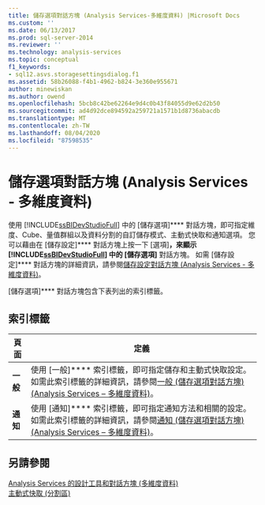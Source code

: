 ```yaml
---
title: 儲存選項對話方塊 (Analysis Services-多維度資料) |Microsoft Docs
ms.custom: ''
ms.date: 06/13/2017
ms.prod: sql-server-2014
ms.reviewer: ''
ms.technology: analysis-services
ms.topic: conceptual
f1_keywords:
- sql12.asvs.storagesettingsdialog.f1
ms.assetid: 58b26088-f4b1-4962-b824-3e360e955671
author: minewiskan
ms.author: owend
ms.openlocfilehash: 5bcb8c42be62264e9d4c0b43f84055d9e62d2b50
ms.sourcegitcommit: ad4d92dce894592a259721a1571b1d8736abacdb
ms.translationtype: MT
ms.contentlocale: zh-TW
ms.lasthandoff: 08/04/2020
ms.locfileid: "87598535"
---
```

# <a name="storage-options-dialog-box-analysis-services---multidimensional-data"></a>儲存選項對話方塊 (Analysis Services - 多維度資料)
  使用 [!INCLUDE[ssBIDevStudioFull](../includes/ssbidevstudiofull-md.md)] 中的 [儲存選項]**** 對話方塊，即可指定維度、Cube、量值群組以及資料分割的自訂儲存模式、主動式快取和通知選項。 您可以藉由在 [儲存設定]**** 對話方塊上按一下 [選項]****，來顯示 [!INCLUDE[ssBIDevStudioFull](../includes/ssbidevstudiofull-md.md)] 中的 [儲存選項]**** 對話方塊。 如需 [儲存設定]**** 對話方塊的詳細資訊，請參閱[儲存設定對話方塊 &#40;Analysis Services - 多維度資料&#41;](storage-settings-dialog-box-analysis-services-multidimensional-data.md)。  
  
 [儲存選項]**** 對話方塊包含下表列出的索引標籤。  
  
## <a name="tabs"></a>索引標籤  
  
|頁面|定義|  
|----------|----------------|  
|**一般**|使用 [一般]**** 索引標籤，即可指定儲存和主動式快取設定。 如需此索引標籤的詳細資訊，請參閱[一般 &#40;儲存選項對話方塊&#41; &#40;Analysis Services – 多維度資料&#41;](general-storage-options-dialog-box-analysis-services-multidimensional-data.md)。|  
|**通知**|使用 [通知]**** 索引標籤，即可指定通知方法和相關的設定。 如需此索引標籤的詳細資訊，請參閱[通知 &#40;儲存選項對話方塊&#41; &#40;Analysis Services – 多維度資料&#41;](notifications-storage-options-dialog-analysis-services-multidimensional-data.md)。|  
  
## <a name="see-also"></a>另請參閱  
 [Analysis Services 的設計工具和對話方塊 &#40;多維度資料&#41;](analysis-services-designers-and-dialog-boxes-multidimensional-data.md)   
 [主動式快取 &#40;分割區&#41;](multidimensional-models-olap-logical-cube-objects/partitions-proactive-caching.md)  
  
  
